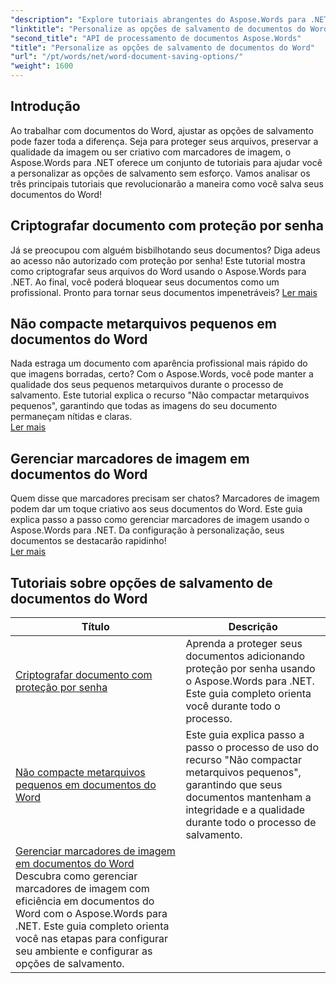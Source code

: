 ```yaml
---
"description": "Explore tutoriais abrangentes do Aspose.Words para .NET para personalizar opções de salvamento de documentos do Word, incluindo proteção por senha, preservação da qualidade da imagem e gerenciamento de marcadores de imagens."
"linktitle": "Personalize as opções de salvamento de documentos do Word"
"second_title": "API de processamento de documentos Aspose.Words"
"title": "Personalize as opções de salvamento de documentos do Word"
"url": "/pt/words/net/word-document-saving-options/"
"weight": 1600
---
```


## Introdução

Ao trabalhar com documentos do Word, ajustar as opções de salvamento pode fazer toda a diferença. Seja para proteger seus arquivos, preservar a qualidade da imagem ou ser criativo com marcadores de imagem, o Aspose.Words para .NET oferece um conjunto de tutoriais para ajudar você a personalizar as opções de salvamento sem esforço. Vamos analisar os três principais tutoriais que revolucionarão a maneira como você salva seus documentos do Word!  

## Criptografar documento com proteção por senha  
Já se preocupou com alguém bisbilhotando seus documentos? Diga adeus ao acesso não autorizado com proteção por senha! Este tutorial mostra como criptografar seus arquivos do Word usando o Aspose.Words para .NET. Ao final, você poderá bloquear seus documentos como um profissional. Pronto para tornar seus documentos impenetráveis? [Ler mais](./encrypt-document-with-password-protect/)  

## Não compacte metarquivos pequenos em documentos do Word  
Nada estraga um documento com aparência profissional mais rápido do que imagens borradas, certo? Com o Aspose.Words, você pode manter a qualidade dos seus pequenos metarquivos durante o processo de salvamento. Este tutorial explica o recurso "Não compactar metarquivos pequenos", garantindo que todas as imagens do seu documento permaneçam nítidas e claras.  
[Ler mais](./do-not-compress-small-metafiles-word-documents/)  

## Gerenciar marcadores de imagem em documentos do Word  
Quem disse que marcadores precisam ser chatos? Marcadores de imagem podem dar um toque criativo aos seus documentos do Word. Este guia explica passo a passo como gerenciar marcadores de imagem usando o Aspose.Words para .NET. Da configuração à personalização, seus documentos se destacarão rapidinho!  
[Ler mais](./manage-picture-bullet/)  

 ## Tutoriais sobre opções de salvamento de documentos do Word
| Título | Descrição |
| --- | --- |
| [Criptografar documento com proteção por senha](./encrypt-document-with-password-protect/) | Aprenda a proteger seus documentos adicionando proteção por senha usando o Aspose.Words para .NET. Este guia completo orienta você durante todo o processo. |
| [Não compacte metarquivos pequenos em documentos do Word](./do-not-compress-small-metafiles-word-documents/) | Este guia explica passo a passo o processo de uso do recurso "Não compactar metarquivos pequenos", garantindo que seus documentos mantenham a integridade e a qualidade durante todo o processo de salvamento. |
| [Gerenciar marcadores de imagem em documentos do Word](./manage-picture-bullet/) Descubra como gerenciar marcadores de imagem com eficiência em documentos do Word com o Aspose.Words para .NET. Este guia completo orienta você nas etapas para configurar seu ambiente e configurar as opções de salvamento. |